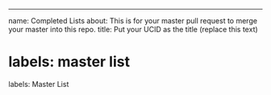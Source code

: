 ---
name: Completed Lists
about: This is for your master pull request to merge your master into this repo.
title: Put your UCID as the title (replace this text)

labels: master list
=======
labels: Master List